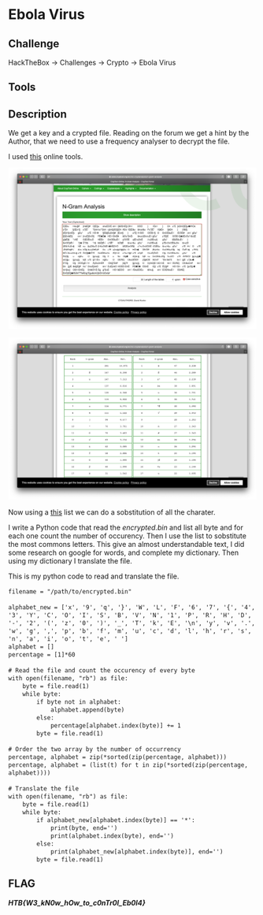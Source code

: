 # Ebola Virus
## Challenge
HackTheBox -> Challenges -> Crypto -> Ebola Virus
## Tools
## Description
We get a key and a crypted file. Reading on the forum we get a hint by the Author, that we need to use a frequency analyser to decrypt the file.

I used [this](https://www.cryptool.org/en/cto-cryptanalysis/n-gram-analysis) online tools.

![Cryptool](https://github.com/AlessandroMorelli96/Writeups/blob/master/HackTheBox/images/11_01.png)

![Decryption](https://github.com/AlessandroMorelli96/WriteUps/blob/master/HackTheBox/images/11_02.png)

Now using a [this](https://www.semanticscholar.org/paper/Case-sensitive-letter-and-bigram-frequency-counts-Jones-Mewhort/722e190eed82279552905cb8ff8ac4967bacb04f#extracted) list we can do a sobstitution of all the charater.

I write a Python code that read the *encrypted.bin* and list all byte and for each one count the number of occurency. Then I use the list to sobstitute the most commons letters.
This give an almost understandable text, I did some research on google for words, and complete my dictionary.
Then using my dictionary I translate the file.

This is my python code to read and translate the file.

```
filename = "/path/to/encrypted.bin"

alphabet_new = ['x', '9', 'q', '}', 'W', 'L', 'F', '6', '7', '{', '4', '3', 'Y', 'C', 'O', 'I', 'S', 'B', 'V', 'N', '1', 'P', 'R', 'H', 'D', '-', '2', '(', 'z', '0', ')', '_', 'T', 'k', 'E', '\n', 'y', 'v', '.', 'w', 'g', ',', 'p', 'b', 'f', 'm', 'u', 'c', 'd', 'l', 'h', 'r', 's', 'n', 'a', 'i', 'o', 't', 'e', ' ']
alphabet = []
percentage = [1]*60

# Read the file and count the occurency of every byte
with open(filename, "rb") as file:
    byte = file.read(1)
    while byte:
        if byte not in alphabet:
            alphabet.append(byte)
        else:
            percentage[alphabet.index(byte)] += 1
        byte = file.read(1)

# Order the two array by the number of occurrency
percentage, alphabet = zip(*sorted(zip(percentage, alphabet)))
percentage, alphabet = (list(t) for t in zip(*sorted(zip(percentage, alphabet))))

# Translate the file
with open(filename, "rb") as file:
    byte = file.read(1)
    while byte:
        if alphabet_new[alphabet.index(byte)] == '*':
            print(byte, end='')
            print(alphabet.index(byte), end='')
        else:
            print(alphabet_new[alphabet.index(byte)], end='')
        byte = file.read(1)
```

## FLAG
***HTB{W3_kN0w_hOw_to_c0nTr0l_Eb0l4}***
